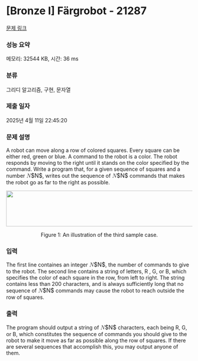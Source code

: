 # [Bronze I] Färgrobot - 21287 

[문제 링크](https://www.acmicpc.net/problem/21287) 

### 성능 요약

메모리: 32544 KB, 시간: 36 ms

### 분류

그리디 알고리즘, 구현, 문자열

### 제출 일자

2025년 4월 11일 22:45:20

### 문제 설명

<p>A robot can move along a row of colored squares. Every square can be either red, green or blue. A command to the robot is a color. The robot responds by moving to the right until it stands on the color specified by the command. Write a program that, for a given sequence of squares and a number <mjx-container class="MathJax" jax="CHTML" style="font-size: 109%; position: relative;"><mjx-math class="MJX-TEX" aria-hidden="true"><mjx-mi class="mjx-i"><mjx-c class="mjx-c1D441 TEX-I"></mjx-c></mjx-mi></mjx-math><mjx-assistive-mml unselectable="on" display="inline"><math xmlns="http://www.w3.org/1998/Math/MathML"><mi>N</mi></math></mjx-assistive-mml><span aria-hidden="true" class="no-mathjax mjx-copytext">$N$</span></mjx-container>, writes out the sequence of <mjx-container class="MathJax" jax="CHTML" style="font-size: 109%; position: relative;"><mjx-math class="MJX-TEX" aria-hidden="true"><mjx-mi class="mjx-i"><mjx-c class="mjx-c1D441 TEX-I"></mjx-c></mjx-mi></mjx-math><mjx-assistive-mml unselectable="on" display="inline"><math xmlns="http://www.w3.org/1998/Math/MathML"><mi>N</mi></math></mjx-assistive-mml><span aria-hidden="true" class="no-mathjax mjx-copytext">$N$</span></mjx-container> commands that makes the robot go as far to the right as possible.</p>

<p style="text-align: center;"><img alt="" src="https://upload.acmicpc.net/5f47d960-bb1b-480d-b202-56fc94d8f362/-/preview/" style="width: 510px; height: 97px;"></p>

<p style="text-align: center;">Figure 1: An illustration of the third sample case.</p>

### 입력 

 <p>The first line containes an integer <mjx-container class="MathJax" jax="CHTML" style="font-size: 109%; position: relative;"><mjx-math class="MJX-TEX" aria-hidden="true"><mjx-mi class="mjx-i"><mjx-c class="mjx-c1D441 TEX-I"></mjx-c></mjx-mi></mjx-math><mjx-assistive-mml unselectable="on" display="inline"><math xmlns="http://www.w3.org/1998/Math/MathML"><mi>N</mi></math></mjx-assistive-mml><span aria-hidden="true" class="no-mathjax mjx-copytext">$N$</span></mjx-container>, the number of commands to give to the robot. The second line contains a string of letters, R , G, or B, which specifies the color of each square in the row, from left to right. The string contains less than 200 characters, and is always sufficiently long that no sequence of <mjx-container class="MathJax" jax="CHTML" style="font-size: 109%; position: relative;"><mjx-math class="MJX-TEX" aria-hidden="true"><mjx-mi class="mjx-i"><mjx-c class="mjx-c1D441 TEX-I"></mjx-c></mjx-mi></mjx-math><mjx-assistive-mml unselectable="on" display="inline"><math xmlns="http://www.w3.org/1998/Math/MathML"><mi>N</mi></math></mjx-assistive-mml><span aria-hidden="true" class="no-mathjax mjx-copytext">$N$</span></mjx-container> commands may cause the robot to reach outside the row of squares.</p>

### 출력 

 <p>The program should output a string of <mjx-container class="MathJax" jax="CHTML" style="font-size: 109%; position: relative;"><mjx-math class="MJX-TEX" aria-hidden="true"><mjx-mi class="mjx-i"><mjx-c class="mjx-c1D441 TEX-I"></mjx-c></mjx-mi></mjx-math><mjx-assistive-mml unselectable="on" display="inline"><math xmlns="http://www.w3.org/1998/Math/MathML"><mi>N</mi></math></mjx-assistive-mml><span aria-hidden="true" class="no-mathjax mjx-copytext">$N$</span></mjx-container> characters, each being R, G, or B, which constitutes the sequence of commands you should give to the robot to make it move as far as possible along the row of squares. If there are several sequences that accomplish this, you may output anyone of them.</p>

